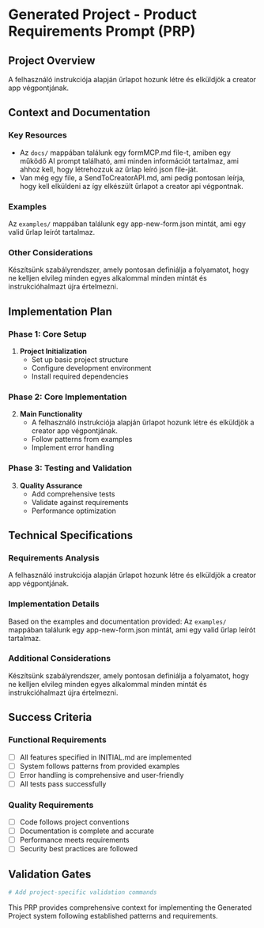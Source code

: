 # Generated Project - Product Requirements Prompt (PRP)

## Project Overview

A felhasználó instrukciója alapján űrlapot hozunk létre és elküldjök a creator app végpontjának.

## Context and Documentation

### Key Resources
- Az `docs/` mappában találunk egy formMCP.md file-t, amiben egy működő AI prompt található, ami minden információt tartalmaz, ami ahhoz kell, hogy létrehozzuk az űrlap leíró json file-ját.
- Van még egy file, a SendToCreatorAPI.md, ami pedig pontosan leírja, hogy kell elküldeni az így elkészült űrlapot a creator api végpontnak.

### Examples
Az `examples/` mappában találunk egy app-new-form.json mintát, ami egy valid űrlap leírót tartalmaz.

### Other Considerations
Készítsünk szabályrendszer, amely pontosan definiálja a folyamatot, hogy ne kelljen elvileg minden egyes alkalommal minden mintát és instrukcióhalmazt újra értelmezni.

## Implementation Plan

### Phase 1: Core Setup
1. **Project Initialization**
   - Set up basic project structure
   - Configure development environment
   - Install required dependencies

### Phase 2: Core Implementation
2. **Main Functionality**
   - A felhasználó instrukciója alapján űrlapot hozunk létre és elküldjök a creator app végpontjának.
   - Follow patterns from examples
   - Implement error handling

### Phase 3: Testing and Validation
3. **Quality Assurance**
   - Add comprehensive tests
   - Validate against requirements
   - Performance optimization

## Technical Specifications

### Requirements Analysis
A felhasználó instrukciója alapján űrlapot hozunk létre és elküldjök a creator app végpontjának.

### Implementation Details
Based on the examples and documentation provided:
Az `examples/` mappában találunk egy app-new-form.json mintát, ami egy valid űrlap leírót tartalmaz.

### Additional Considerations
Készítsünk szabályrendszer, amely pontosan definiálja a folyamatot, hogy ne kelljen elvileg minden egyes alkalommal minden mintát és instrukcióhalmazt újra értelmezni.

## Success Criteria

### Functional Requirements
- [ ] All features specified in INITIAL.md are implemented
- [ ] System follows patterns from provided examples
- [ ] Error handling is comprehensive and user-friendly
- [ ] All tests pass successfully

### Quality Requirements
- [ ] Code follows project conventions
- [ ] Documentation is complete and accurate
- [ ] Performance meets requirements
- [ ] Security best practices are followed

## Validation Gates

```bash
# Add project-specific validation commands
```

This PRP provides comprehensive context for implementing the Generated Project system following established patterns and requirements.